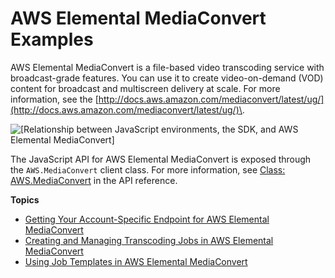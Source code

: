 # AWS Elemental MediaConvert Examples<a name="emc-examples"></a>

AWS Elemental MediaConvert is a file\-based video transcoding service with broadcast\-grade features\. You can use it to create video\-on\-demand \(VOD\) content for broadcast and multiscreen delivery at scale\. For more information, see the [http://docs.aws.amazon.com/mediaconvert/latest/ug/](http://docs.aws.amazon.com/mediaconvert/latest/ug/)\.

![\[Relationship between JavaScript environments, the SDK, and AWS Elemental MediaConvert\]](http://docs.aws.amazon.com/sdk-for-javascript/v2/developer-guide/images/code-samples-mediaconvert.png)

The JavaScript API for AWS Elemental MediaConvert is exposed through the `AWS.MediaConvert` client class\. For more information, see [Class: AWS\.MediaConvert](http://docs.aws.amazon.com/AWSJavaScriptSDK/latest/AWS/MediaConvert.html) in the API reference\.

**Topics**
+ [Getting Your Account\-Specific Endpoint for AWS Elemental MediaConvert](emc-examples-getendpoint.md)
+ [Creating and Managing Transcoding Jobs in AWS Elemental MediaConvert](emc-examples-jobs.md)
+ [Using Job Templates in AWS Elemental MediaConvert](emc-examples-templates.md)